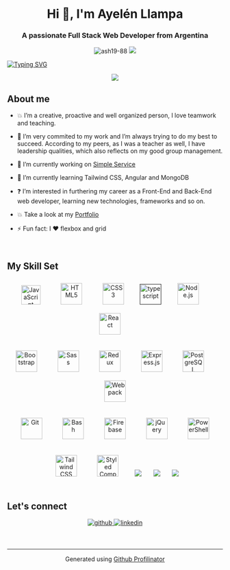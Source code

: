 <h1 align="center">Hi 👋, I'm Ayelén Llampa</h1>
<h3 align="center">A passionate Full Stack Web Developer from Argentina</h3>

<p align="center">
<img src="https://komarev.com/ghpvc/?username=ash19-88&label=Profile%20views&color=0e75b6&style=flat" alt="ash19-88" />
<img src="https://img.shields.io/badge/Languages-English%20%26%20Spanish-brightgreen" />
</p>

<a href="https://git.io/typing-svg" align="center">
  <img src="https://readme-typing-svg.demolab.com?font=Fira+Code&pause=1000&color=29E5F7&center=true&width=435&lines=Full+Stack+Web+Developer;I+♥+teamwork;Eager+to+learn+new+technologies;I+♥+networking" alt="Typing SVG" />
  </a>
  <p align="center"><img src="https://media.giphy.com/media/L1R1tvI9svkIWwpVYr/giphy.gif"/></p>

## About me 
- 💥 I’m a creative, proactive and well organized person, I love teamwork and teaching.

- 🔭 I’m very commited to my work and I’m always trying to do my best to succeed. According to my peers, as I was a teacher as well, I have leadership qualities, which also reflects on my good group management.

- 🔭 I’m currently working on [Simple Service](https://simpleservice-six.vercel.app/)

- 🌱 I’m currently learning Tailwind CSS, Angular and MongoDB

- ❓ I’m interested in furthering my career as a Front-End and Back-End web developer, learning new technologies, frameworks and so on.

- 💥 Take a look at my [Portfolio](https://ashtech-solutions-portfolio.netlify.app/)

- ⚡ Fun fact: I ♥ flexbox and grid

<br/>

## My Skill Set 

<div align="center">  
<a href="https://www.javascript.com/" target="_blank"><img style="margin: 10px" src="https://profilinator.rishav.dev/skills-assets/javascript-original.svg" alt="JavaScript" height="45" /></a>   &#160  &#160  &#160
<a href="https://en.wikipedia.org/wiki/HTML5" target="_blank"><img style="margin: 10px" src="https://profilinator.rishav.dev/skills-assets/html5-original-wordmark.svg" alt="HTML5" height="50" /></a>   &#160  &#160  &#160
<a href="https://www.w3schools.com/css/" target="_blank"><img style="margin: 10px" src="https://profilinator.rishav.dev/skills-assets/css3-original-wordmark.svg" alt="CSS3" height="50" /></a>   &#160  &#160  &#160
<a href="" target="_blank"><img width="50" height="48" src="https://img.icons8.com/color/48/typescript.png" alt="typescript"/></a>  &#160  &#160  &#160
<a href="https://nodejs.org/" target="_blank"><img style="margin: 10px" src="https://profilinator.rishav.dev/skills-assets/nodejs-original-wordmark.svg" alt="Node.js" height="50" /></a>   &#160  &#160  &#160
<a href="https://reactjs.org/" target="_blank"><img style="margin: 10px" src="https://profilinator.rishav.dev/skills-assets/react-original-wordmark.svg" alt="React" height="50" /></a> &#160  &#160  &#160<br/> <br/>
<a href="https://getbootstrap.com/docs/3.4/javascript/" target="_blank"><img style="margin: 10px" src="https://profilinator.rishav.dev/skills-assets/bootstrap-plain.svg" alt="Bootstrap" height="50" /></a>   &#160  &#160  &#160
<a href="https://sass-lang.com/" target="_blank"><img style="margin: 10px" src="https://profilinator.rishav.dev/skills-assets/sass-original.svg" alt="Sass" height="50" /></a>   &#160  &#160  &#160
<a href="https://redux.js.org/" target="_blank"><img style="margin: 10px" src="https://profilinator.rishav.dev/skills-assets/redux-original.svg" alt="Redux" height="50" /></a>   &#160  &#160  &#160
<a href="https://expressjs.com/" target="_blank"><img style="margin: 10px" src="https://profilinator.rishav.dev/skills-assets/express-original-wordmark.svg" alt="Express.js" height="50" /></a>   &#160  &#160  &#160
<a href="https://www.postgresql.org/" target="_blank"><img style="margin: 10px" src="https://profilinator.rishav.dev/skills-assets/postgresql-original-wordmark.svg" alt="PostgreSQL" height="50" /></a>  &#160  &#160  &#160
<a href="https://webpack.js.org/" target="_blank"><img style="margin: 10px" src="https://profilinator.rishav.dev/skills-assets/webpack-original.svg" alt="Webpack" height="50" /></a>  <br/> <br/>
<a href="https://github.com/" target="_blank"><img style="margin: 10px" src="https://profilinator.rishav.dev/skills-assets/git-scm-icon.svg" alt="Git" height="50" /></a>   &#160  &#160  &#160
<a href="https://www.gnu.org/software/bash/" target="_blank"><img style="margin: 10px" src="https://profilinator.rishav.dev/skills-assets/gnu_bash-icon.svg" alt="Bash" height="50" /></a>   &#160  &#160  &#160
<a href="https://firebase.google.com/" target="_blank"><img style="margin: 10px" src="https://profilinator.rishav.dev/skills-assets/firebase.png" alt="Firebase" height="50" /></a>   &#160  &#160  &#160
<a href="https://jquery.com/" target="_blank"><img style="margin: 10px" src="https://profilinator.rishav.dev/skills-assets/jquery.png" alt="jQuery" height="50" /></a>  &#160  &#160  &#160
<a href="https://docs.microsoft.com/en-us/powershell/" target="_blank"><img style="margin: 10px" src="https://profilinator.rishav.dev/skills-assets/powershell.png" alt="PowerShell" height="50" /></a>  <br/> <br/>
<a href="https://www.tailwindcss.com/" target="_blank"><img style="margin: 10px" src="https://profilinator.rishav.dev/skills-assets/tailwindcss.svg" alt="Tailwind CSS" height="50" /></a>  &#160  &#160  &#160
<a href="https://styled-components.com/" target="_blank"><img style="margin: 10px" src="https://profilinator.rishav.dev/skills-assets/styled-components.png" alt="Styled Components" height="50" /></a> &#160  &#160  &#160
<a href="https://www.npmjs.com/" target="_blank"><img src="https://img.icons8.com/color/48/000000/npm.png"/></a> &#160  &#160  &#160
<a href="https://code.visualstudio.com/" target="_blank"><img src="https://img.icons8.com/color/48/null/visual-studio-code-2019.png"/></a> &#160  &#160  &#160
<a href="https://git-scm.com/" target="_blank"><img src="https://img.icons8.com/color/48/null/git.png"/></a>
</div>

<br/>

## Let's connect 

<div align="center">
<a href="https://github.com/ash19-88" target="_blank">
<img src=https://img.shields.io/badge/github-%2324292e.svg?&style=for-the-badge&logo=github&logoColor=white alt=github style="margin-bottom: 5px;" />
</a>
<a href="https://linkedin.com/in/ayelen-llampa1988" target="_blank">
<img src=https://img.shields.io/badge/linkedin-%231E77B5.svg?&style=for-the-badge&logo=linkedin&logoColor=white alt=linkedin style="margin-bottom: 5px;" />
</a>  
</div>

<br/>

<br />



---

<div align="center">Generated using <a href="https://profilinator.rishav.dev/" target="_blank">Github Profilinator</a></div>
